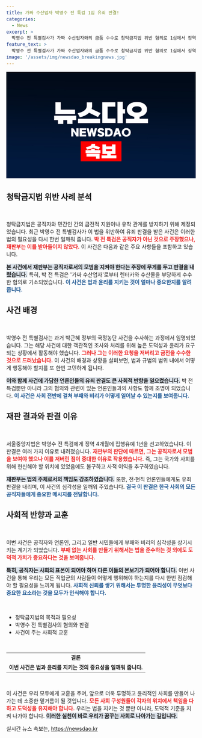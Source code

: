 ```yaml
---
title: 가짜 수산업자 박영수 전 특검 1심 유죄 판결!
categories:
  - News
excerpt: >
  박영수 전 특별검사가 가짜 수산업자와의 금품 수수로 청탁금지법 위반 혐의로 1심에서 징역 4개월에 집행유예 1년을 선고받았다는 충격적인 소식! 공직자의 모범을 저버린 판결의 배경은? 클릭으로 확인하세요!
feature_text: >
  박영수 전 특별검사가 가짜 수산업자와의 금품 수수로 청탁금지법 위반 혐의로 1심에서 징역 4개월에 집행유예 1년을 선고받았다는 충격적인 소식! 공직자의 모범을 저버린 판결의 배경은? 클릭으로 확인하세요!
image: '/assets/img/newsdao_breakingnews.jpg'
---
```


<p><img src="/assets/img/newsdao_breakingnews.jpg" alt="firstkoreanews 속보" /></p>

<h2 data-ke-size="size26">청탁금지법 위반 사례 분석</h2>

<p data-ke-size="size16">&nbsp;</p>

<p>청탁금지법은 공직자와 민간인 간의 금전적 지원이나 유착 관계를 방지하기 위해 제정되었습니다. 최근 박영수 전 특별검사가 이 법을 위반하여 유죄 판결을 받은 사건은 이러한 법의 필요성을 다시 한번 일깨워 줍니다. <b><span style="color: #ee2323;">박 전 특검은 공직자가 아닌 것으로 주장했으나, 재판부는 이를 받아들이지 않았다.</span></b> 이 사건은 다음과 같은 주요 사항들을 포함하고 있습니다.</p>

<p><b><span style="background-color: #21538527;">본 사건에서 재판부는 공직자로서의 모범을 지켜야 한다는 주장에 무게를 두고 판결을 내렸습니다.</span></b> 특히, 박 전 특검은 '가짜 수산업자'로부터 렌터카와 수산물을 부당하게 수수한 혐의로 기소되었습니다. <b><span style="color: #1a5490;">이 사건은 법과 윤리를 지키는 것이 얼마나 중요한지를 알려줍니다.</span></b></p>

<h2 data-ke-size="size26">사건 배경</h2>

<p data-ke-size="size16">&nbsp;</p>

<p>박영수 전 특별검사는 과거 박근혜 정부의 국정농단 사건을 수사하는 과정에서 임명되었습니다. 그는 해당 사건에 대한 객관적인 조사와 처리를 위해 높은 도덕성과 윤리가 요구되는 상황에서 활동해야 했습니다. <b><span style="color: #ee2323;">그러나 그는 이러한 요청을 저버리고 금전을 수수한 것으로 드러났습니다.</span></b> 이 사건의 배경과 상황을 살펴보면, 법과 규범의 범위 내에서 어떻게 행동해야 할지를 또 한번 고민하게 됩니다.</p>

<p><b><span style="background-color: #21538527;">이와 함께 사건에 가담한 언론인들의 유죄 판결도 큰 사회적 반향을 일으켰습니다.</span></b> 박 전 특검뿐만 아니라 그의 혐의와 관련이 있는 언론인들과의 사항도 함께 조명이 되었습니다. <b><span style="color: #1a5490;">이 사건은 사회 전반에 걸쳐 부패와 비리가 어떻게 일어날 수 있는지를 보여줍니다.</span></b></p>

<h2 data-ke-size="size26">재판 결과와 판결 이유</h2>

<p data-ke-size="size16">&nbsp;</p>

<p>서울중앙지법은 박영수 전 특검에게 징역 4개월에 집행유예 1년을 선고하였습니다. 이 판결은 여러 가지 이유로 내려졌습니다. <b><span style="color: #ee2323;">재판부의 판단에 따르면, 그는 공직자로서 모범을 보여야 했으나 이를 저버린 점이 중대한 이유로 작용했습니다.</span></b> 즉, 그는 국가와 사회를 위해 헌신해야 할 위치에 있었음에도 불구하고 사적 이익을 추구하였습니다.</p>

<p><b><span style="background-color: #21538527;">재판부는 법의 주체로서의 책임도 강조하였습니다.</span></b> 또한, 전·현직 언론인들에게도 유죄 판결을 내리며, 이 사건의 심각성을 일깨워 주었습니다. <b><span style="color: #1a5490;">결국 이 판결은 한국 사회의 모든 공직자들에게 중요한 메시지를 전달합니다.</span></b></p>

<h2 data-ke-size="size26">사회적 반향과 교훈</h2>

<p data-ke-size="size16">&nbsp;</p>

<p>이번 사건은 공직자와 언론인, 그리고 일반 시민들에게 부패와 비리의 심각성을 상기시키는 계기가 되었습니다. <b><span style="color: #ee2323;">부패 없는 사회를 만들기 위해서는 법을 준수하는 것 외에도 도덕적 가치가 중요하다는 것을 보여줍니다.</span></b> </p>

<p><b><span style="background-color: #21538527;">특히, 공직자는 사회의 표본이 되어야 하며 다른 이들의 본보기가 되어야 합니다.</span></b> 이번 사건을 통해 우리는 모든 직업군의 사람들이 어떻게 행위해야 하는지를 다시 한번 점검해야 할 필요성을 느끼게 됩니다. <b><span style="color: #1a5490;">사회적 신뢰를 쌓기 위해서는 투명한 윤리성이 무엇보다 중요한 요소라는 것을 모두가 인식해야 합니다.</span></b></p>

<p data-ke-size="size16">&nbsp;</p>

<ul>
    <li>청탁금지법의 목적과 필요성</li>
    <li>박영수 전 특별검사의 혐의와 판결</li>
    <li>사건이 주는 사회적 교훈</li>
</ul>

<p data-ke-size="size16">&nbsp;</p>

<table>
    <tr>
        <td style="text-align: center; height: 17px;"><b>결론</b></td>
    </tr>
    <tr>
        <td style="text-align: center; height: 17px;"><b>이번 사건은 법과 윤리를 지키는 것의 중요성을 일깨워 줍니다.</b></td>
    </tr>
</table>

<p data-ke-size="size16">&nbsp;</p>

<p>이 사건은 우리 모두에게 교훈을 주며, 앞으로 더욱 투명하고 윤리적인 사회를 만들어 나가는 데 소중한 밑거름이 될 것입니다. <b><span style="color: #ee2323;">모든 사회 구성원들이 각자의 위치에서 책임을 다하고 도덕성을 유지해야 합니다.</span></b> 우리는 법을 지키는 것 뿐만 아니라, 도덕적 기준을 지켜 나가야 합니다. <b><span style="background-color: #21538527;">이러한 실천이 바로 우리가 꿈꾸는 사회로 나아가는 길입니다.</span></b></p>
실시간 뉴스 속보는, <a href="https://newsdao.kr" rel="dofollow">https://newsdao.kr</a>



